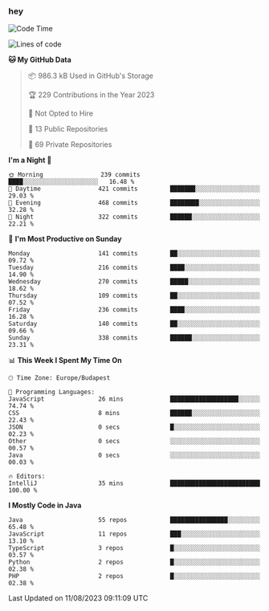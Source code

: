 ### hey

<!--START_SECTION:waka-->
![Code Time](http://img.shields.io/badge/Code%20Time-948%20hrs%2019%20mins-blue)

![Lines of code](https://img.shields.io/badge/From%20Hello%20World%20I%27ve%20Written-1.0%20million%20lines%20of%20code-blue)

**🐱 My GitHub Data** 

> 📦 986.3 kB Used in GitHub's Storage 
 > 
> 🏆 229 Contributions in the Year 2023
 > 
> 🚫 Not Opted to Hire
 > 
> 📜 13 Public Repositories 
 > 
> 🔑 69 Private Repositories 
 > 
**I'm a Night 🦉** 

```text
🌞 Morning                239 commits         ████░░░░░░░░░░░░░░░░░░░░░   16.48 % 
🌆 Daytime                421 commits         ███████░░░░░░░░░░░░░░░░░░   29.03 % 
🌃 Evening                468 commits         ████████░░░░░░░░░░░░░░░░░   32.28 % 
🌙 Night                  322 commits         ██████░░░░░░░░░░░░░░░░░░░   22.21 % 
```
📅 **I'm Most Productive on Sunday** 

```text
Monday                   141 commits         ██░░░░░░░░░░░░░░░░░░░░░░░   09.72 % 
Tuesday                  216 commits         ████░░░░░░░░░░░░░░░░░░░░░   14.90 % 
Wednesday                270 commits         █████░░░░░░░░░░░░░░░░░░░░   18.62 % 
Thursday                 109 commits         ██░░░░░░░░░░░░░░░░░░░░░░░   07.52 % 
Friday                   236 commits         ████░░░░░░░░░░░░░░░░░░░░░   16.28 % 
Saturday                 140 commits         ██░░░░░░░░░░░░░░░░░░░░░░░   09.66 % 
Sunday                   338 commits         ██████░░░░░░░░░░░░░░░░░░░   23.31 % 
```


📊 **This Week I Spent My Time On** 

```text
🕑︎ Time Zone: Europe/Budapest

💬 Programming Languages: 
JavaScript               26 mins             ███████████████████░░░░░░   74.74 % 
CSS                      8 mins              ██████░░░░░░░░░░░░░░░░░░░   22.43 % 
JSON                     0 secs              █░░░░░░░░░░░░░░░░░░░░░░░░   02.23 % 
Other                    0 secs              ░░░░░░░░░░░░░░░░░░░░░░░░░   00.57 % 
Java                     0 secs              ░░░░░░░░░░░░░░░░░░░░░░░░░   00.03 % 

🔥 Editors: 
IntelliJ                 35 mins             █████████████████████████   100.00 % 
```

**I Mostly Code in Java** 

```text
Java                     55 repos            ████████████████░░░░░░░░░   65.48 % 
JavaScript               11 repos            ███░░░░░░░░░░░░░░░░░░░░░░   13.10 % 
TypeScript               3 repos             █░░░░░░░░░░░░░░░░░░░░░░░░   03.57 % 
Python                   2 repos             █░░░░░░░░░░░░░░░░░░░░░░░░   02.38 % 
PHP                      2 repos             █░░░░░░░░░░░░░░░░░░░░░░░░   02.38 % 
```




 Last Updated on 11/08/2023 09:11:09 UTC
<!--END_SECTION:waka-->
